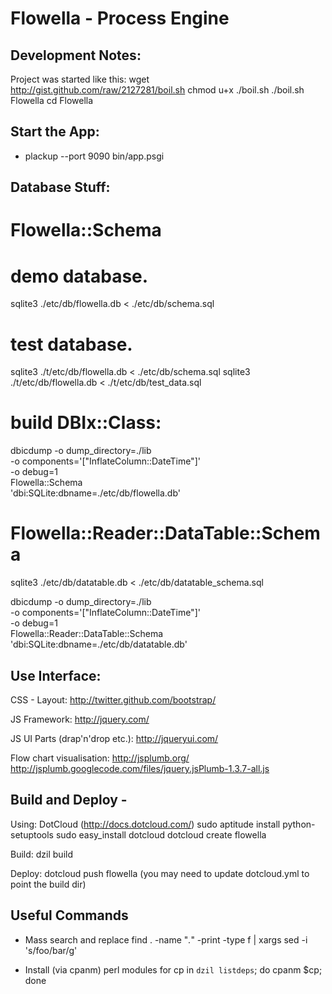Flowella - Process Engine
=========================

Development Notes:
------------------
 
Project was started like this:
  wget http://gist.github.com/raw/2127281/boil.sh
  chmod u+x ./boil.sh
  ./boil.sh Flowella
  cd Flowella

Start the App:
------------------

* plackup --port 9090 bin/app.psgi

Database Stuff:
------------------

  # Flowella::Schema 

  # demo database.
  sqlite3 ./etc/db/flowella.db < ./etc/db/schema.sql

  # test database.
  sqlite3 ./t/etc/db/flowella.db < ./etc/db/schema.sql
  sqlite3 ./t/etc/db/flowella.db < ./t/etc/db/test_data.sql

  # build DBIx::Class:

  dbicdump -o dump_directory=./lib \
      -o components='["InflateColumn::DateTime"]' \
      -o debug=1 \
      Flowella::Schema \
      'dbi:SQLite:dbname=./etc/db/flowella.db' 

  # Flowella::Reader::DataTable::Schema

  sqlite3 ./etc/db/datatable.db < ./etc/db/datatable_schema.sql

  dbicdump -o dump_directory=./lib \
      -o components='["InflateColumn::DateTime"]' \
      -o debug=1 \
      Flowella::Reader::DataTable::Schema \
      'dbi:SQLite:dbname=./etc/db/datatable.db' 

Use Interface:
-----------------------
   
  CSS - Layout: 
      http://twitter.github.com/bootstrap/

  JS Framework:
      http://jquery.com/

  JS UI Parts (drap'n'drop etc.):
      http://jqueryui.com/

  Flow chart visualisation:
      http://jsplumb.org/
      http://jsplumb.googlecode.com/files/jquery.jsPlumb-1.3.7-all.js

Build and Deploy - 
-----------------------

  Using: DotCloud (http://docs.dotcloud.com/)
      sudo aptitude install python-setuptools
      sudo easy_install dotcloud
      dotcloud create flowella

  Build:
      dzil build

  Deploy:
      dotcloud push flowella
      (you may need to update dotcloud.yml to point the build dir)

Useful Commands
---------------

* Mass search and replace
  find . -name "*.*" -print -type f | xargs sed -i 's/foo/bar/g'

* Install (via cpanm) perl modules
  for cp in `dzil listdeps`; do cpanm $cp; done

